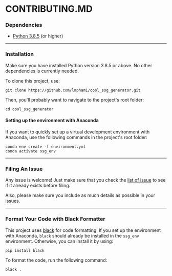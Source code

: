 # CONTRIBUTING.MD

### Dependencies
- [Python 3.8.5](https://www.python.org/downloads/) (or higher)

***

### Installation
Make sure you have installed Python version 3.8.5 or above. No other dependencies is currently needed.

To clone this project, use:
```console
git clone https://github.com/lmpham1/cool_ssg_generator.git
```
Then, you'll probably want to navigate to the project's root folder:
```console
cd cool_ssg_generator
```

#### Setting up the environment with Anaconda
If you want to quickly set up a virtual development environment with Anaconda, use the following commands in the project's root folder:
```console
conda env create -f environment.yml
conda activate ssg_env
```

***

### Filing An Issue
Any issue is welcome! Just make sure that you check the [list of issue](https://github.com/lmpham1/cool_ssg_generator/issues) to see if it already exists before filing.

Also, please make sure you include as much details as possible in your issues.

***

### Format Your Code with Black Formatter
This project uses [black](https://pypi.org/project/black/) for code formatting. If you set up the environment with Anaconda, `black` should already be installed in the `ssg_env` environment. Otherwise, you can install it by using:
```
pip install black
```

To format the code, run the following command:
```console
black .
```